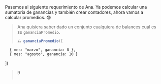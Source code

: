 Pasemos al siguiente requerimiento de Ana. Ya podemos calcular una sumatoria de ganancias y también crear contadores, ahora vamos a calcular promedios. :sunglasses:

> Ana quisiera saber dado un conjunto cualquiera de balances cuál es su `gananciaPromedio`.
>
> ```javascript
> ム gananciaPromedio([
      { mes: "marzo", ganancia: 8 }, 
      { mes: "agosto", ganancia: 10 }
  ])
> 9
> ```
